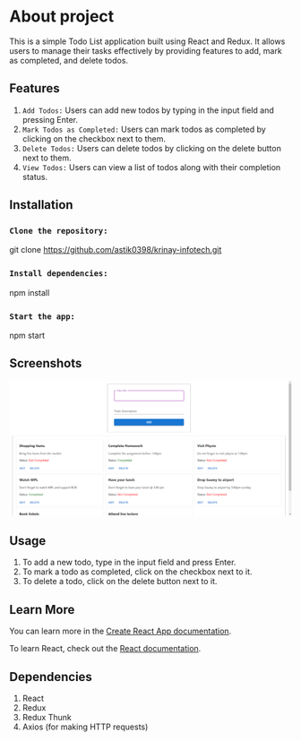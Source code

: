 # About project

This is a simple Todo List application built using React and Redux. It allows users to manage their tasks effectively by providing features to add, mark as completed, and delete todos.

## Features

1. `Add Todos:` Users can add new todos by typing in the input field and pressing Enter.
2. `Mark Todos as Completed:` Users can mark todos as completed by clicking on the checkbox next to them.
3. `Delete Todos:` Users can delete todos by clicking on the delete button next to them.
4. `View Todos:` Users can view a list of todos along with their completion status.

## Installation

### `Clone the repository:`

git clone https://github.com/astik0398/krinay-infotech.git

### `Install dependencies:`

npm install

### `Start the app:`

npm start

## Screenshots

![alt text](<scrnli_3_18_2024_12-24-54 PM.png>)

## Usage

1. To add a new todo, type in the input field and press Enter.
2. To mark a todo as completed, click on the checkbox next to it.
3. To delete a todo, click on the delete button next to it.

## Learn More

You can learn more in the [Create React App documentation](https://facebook.github.io/create-react-app/docs/getting-started).

To learn React, check out the [React documentation](https://reactjs.org/).

## Dependencies

1. React
2. Redux
3. Redux Thunk
4. Axios (for making HTTP requests)